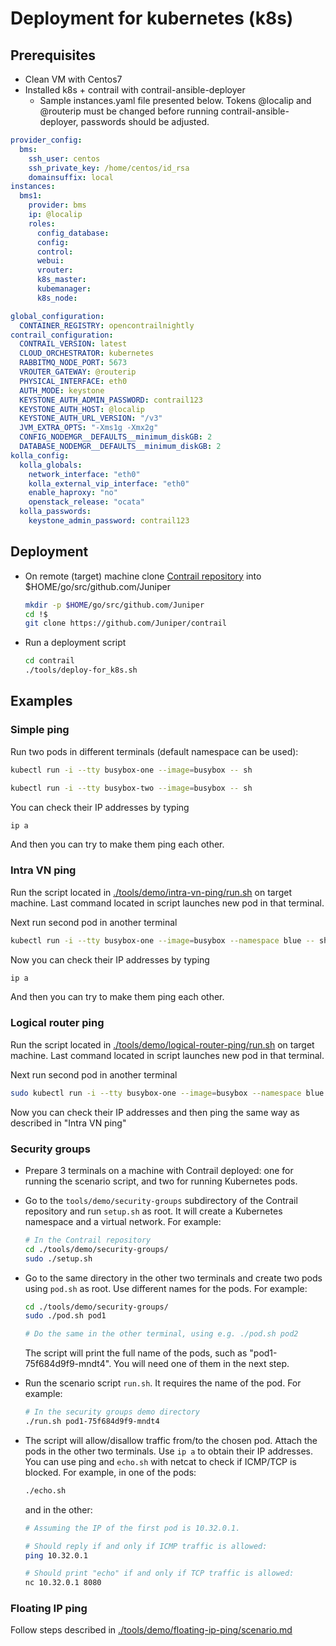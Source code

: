 # Deployment for kubernetes (k8s)

## Prerequisites

- Clean VM with Centos7
- Installed k8s + contrail with contrail-ansible-deployer
  - Sample instances.yaml file presented below. Tokens @localip and @routerip must be changed before running contrail-ansible-deployer, passwords should be adjusted.

```yaml
provider_config:
  bms:
    ssh_user: centos
    ssh_private_key: /home/centos/id_rsa
    domainsuffix: local
instances:
  bms1:
    provider: bms
    ip: @localip
    roles:
      config_database:
      config:
      control:
      webui:
      vrouter:
      k8s_master:
      kubemanager:
      k8s_node:

global_configuration:
  CONTAINER_REGISTRY: opencontrailnightly
contrail_configuration:
  CONTRAIL_VERSION: latest
  CLOUD_ORCHESTRATOR: kubernetes
  RABBITMQ_NODE_PORT: 5673
  VROUTER_GATEWAY: @routerip
  PHYSICAL_INTERFACE: eth0
  AUTH_MODE: keystone
  KEYSTONE_AUTH_ADMIN_PASSWORD: contrail123
  KEYSTONE_AUTH_HOST: @localip
  KEYSTONE_AUTH_URL_VERSION: "/v3"
  JVM_EXTRA_OPTS: "-Xms1g -Xmx2g"
  CONFIG_NODEMGR__DEFAULTS__minimum_diskGB: 2
  DATABASE_NODEMGR__DEFAULTS__minimum_diskGB: 2
kolla_config:
  kolla_globals:
    network_interface: "eth0"
    kolla_external_vip_interface: "eth0"
    enable_haproxy: "no"
    openstack_release: "ocata"
  kolla_passwords:
    keystone_admin_password: contrail123
```

## Deployment

- On remote (target) machine clone [Contrail repository](https://github.com/Juniper/contrail) into $HOME/go/src/github.com/Juniper

  ```bash
  mkdir -p $HOME/go/src/github.com/Juniper
  cd !$
  git clone https://github.com/Juniper/contrail
  ```

- Run a deployment script

  ```bash
  cd contrail
  ./tools/deploy-for_k8s.sh
  ```

## Examples

### Simple ping

Run two pods in different terminals (default namespace can be used):

```bash
kubectl run -i --tty busybox-one --image=busybox -- sh
```

```bash
kubectl run -i --tty busybox-two --image=busybox -- sh
```

You can check their IP addresses by typing
```bash
ip a
```

And then you can try to make them ping each other.

### Intra VN ping

Run the script located in [./tools/demo/intra-vn-ping/run.sh](../tools/demo/intra-vn-ping/run.sh)
on target machine. Last command located in script launches new pod in that terminal.

Next run second pod in another terminal

```bash
kubectl run -i --tty busybox-one --image=busybox --namespace blue -- sh
```

Now you can check their IP addresses by typing

```bash
ip a
```

And then you can try to make them ping each other.

### Logical router ping

Run the script located in [./tools/demo/logical-router-ping/run.sh](../tools/demo/logical-router-ping/run.sh)
on target machine. Last command located in script launches new pod in that terminal.

Next run second pod in another terminal

```bash
sudo kubectl run -i --tty busybox-one --image=busybox --namespace blue -- sh
```

Now you can check their IP addresses and then ping the same way
as described in "Intra VN ping"

### Security groups

- Prepare 3 terminals on a machine with Contrail deployed: one for running the scenario script, and two for running Kubernetes pods.
- Go to the `tools/demo/security-groups` subdirectory of the Contrail repository and run `setup.sh` as root.
  It will create a Kubernetes namespace and a virtual network. For example:

  ```bash
  # In the Contrail repository
  cd ./tools/demo/security-groups/
  sudo ./setup.sh
  ```

- Go to the same directory in the other two terminals and create two pods using `pod.sh` as root. Use different names for the pods. For example:

  ```bash
  cd ./tools/demo/security-groups/
  sudo ./pod.sh pod1

  # Do the same in the other terminal, using e.g. ./pod.sh pod2
  ```

  The script will print the full name of the pods, such as "pod1-75f684d9f9-mndt4". You will need one of them in the next step.

- Run the scenario script `run.sh`. It requires the name of the pod. For example:

  ```bash
  # In the security groups demo directory
  ./run.sh pod1-75f684d9f9-mndt4
  ```

- The script will allow/disallow traffic from/to the chosen pod. Attach the pods in the other two terminals. Use `ip a` to obtain their IP addresses.
  You can use ping and `echo.sh` with netcat to check if ICMP/TCP is blocked. For example, in one of the pods:

  ```bash
  ./echo.sh
  ```

  and in the other:

  ```bash
  # Assuming the IP of the first pod is 10.32.0.1.

  # Should reply if and only if ICMP traffic is allowed:
  ping 10.32.0.1

  # Should print "echo" if and only if TCP traffic is allowed:
  nc 10.32.0.1 8080
  ```

### Floating IP ping

Follow steps described in [./tools/demo/floating-ip-ping/scenario.md](../tools/demo/floating-ip-ping/scenario.md)
